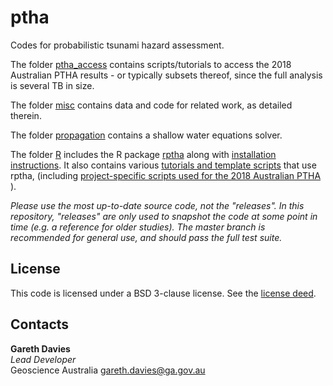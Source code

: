 # ptha
Codes for probabilistic tsunami hazard assessment. 

The folder [ptha_access](ptha_access) contains scripts/tutorials to access the
2018 Australian PTHA results - or typically subsets thereof, since the full
analysis is several TB in size.

The folder [misc](misc) contains data and code for related work, as detailed therein.

The folder [propagation](propagation) contains a shallow water equations solver.

The folder [R](R) includes the R package [rptha](R/rptha) along with
[installation instructions](R/README.md). It also contains various 
[tutorials and template scripts](R/examples) that use
rptha, (including 
[project-specific scripts used for the 2018 Australian PTHA](R/examples/austptha_template/) ).

*Please use the most up-to-date source code, not the "releases".  In this
repository, "releases" are only used to snapshot the code at some point in time
(e.g. a reference for older studies). The master branch is recommended for general
use, and should pass the full test suite.*


## License

This code is licensed under a BSD 3-clause license. See the [license deed](LICENSE).

## Contacts

**Gareth Davies**  
*Lead Developer*  
Geoscience Australia
<gareth.davies@ga.gov.au>

